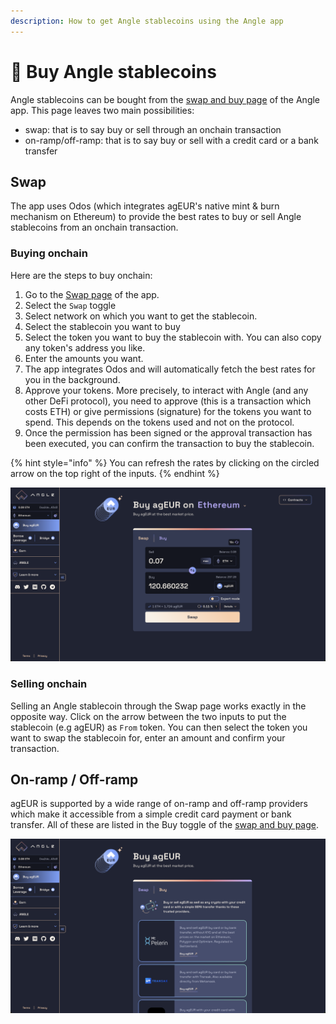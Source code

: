 ```yaml
---
description: How to get Angle stablecoins using the Angle app
---
```


# 💱 Buy Angle stablecoins

Angle stablecoins can be bought from the [swap and buy page](https://app.angle.money/swap) of the Angle app. This page leaves two main possibilities:

- swap: that is to say buy or sell through an onchain transaction
- on-ramp/off-ramp: that is to say buy or sell with a credit card or a bank transfer

## Swap

The app uses Odos (which integrates agEUR's native mint & burn mechanism on Ethereum) to provide the best rates to buy or sell Angle stablecoins from an onchain transaction.

### Buying onchain

Here are the steps to buy onchain:

1. Go to the [Swap page](https://app.angle.money/swap) of the app.
2. Select the `Swap` toggle
3. Select network on which you want to get the stablecoin.
4. Select the stablecoin you want to buy
5. Select the token you want to buy the stablecoin with. You can also copy any token's address you like.
6. Enter the amounts you want.
7. The app integrates Odos and will automatically fetch the best rates for you in the background.
8. Approve your tokens. More precisely, to interact with Angle (and any other DeFi protocol), you need to approve (this is a transaction which costs ETH) or give permissions (signature) for the tokens you want to spend. This depends on the tokens used and not on the protocol.
9. Once the permission has been signed or the approval transaction has been executed, you can confirm the transaction to buy the stablecoin.

{% hint style="info" %}
You can refresh the rates by clicking on the circled arrow on the top right of the inputs.
{% endhint %}

![Minting agEUR](/.gitbook/assets/new-app-buy.png)

### Selling onchain

Selling an Angle stablecoin through the Swap page works exactly in the opposite way. Click on the arrow between the two inputs to put the stablecoin (e.g agEUR) as `From` token. You can then select the token you want to swap the stablecoin for, enter an amount and confirm your transaction.

## On-ramp / Off-ramp

agEUR is supported by a wide range of on-ramp and off-ramp providers which make it accessible from a simple credit card payment or bank transfer. All of these are listed in the Buy toggle of the [swap and buy page](https://app.angle.money/swap).

![On-ramp](../../../.gitbook/assets/new-app-ramp.png)
